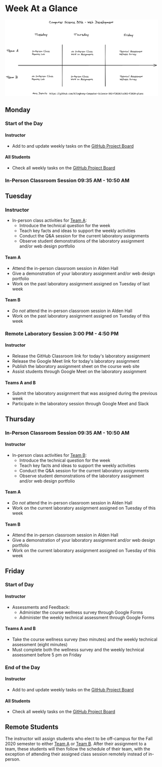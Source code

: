 # Week At a Glance

![](../diagrams/Computer-Science-302-Weekly-Overview.png)

## Monday

### Start of the Day

#### Instructor

- Add to and update weekly tasks on the [GitHub Project
  Board](https://github.com/Allegheny-Computer-Science-302-F2020/cs302-F2020-plans/projects/1)

#### All Students

- Check all weekly tasks on the [GitHub Project
  Board](https://github.com/Allegheny-Computer-Science-302-F2020/cs302-F2020-plans/projects/1)

### In-Person Classroom Session 09:35 AM - 10:50 AM

## Tuesday

### Instructor

- In-person class activities for [Team A](../teams/team-a.md):
  - Introduce the technical question for the week
  - Teach key facts and ideas to support the weekly activities
  - Conduct the Q&A session for the current laboratory assignments
  - Observe student demonstrations of the laboratory assignment and/or web design
    portfolio

#### Team A

- Attend the in-person classroom session in Alden Hall
- Give a demonstration of your laboratory assignment and/or web design portfolio
- Work on the past laboratory assignment assigned on Tuesday of last week

#### Team B

- *Do not* attend the in-person classroom session in Alden Hall
- Work on the past laboratory assignment assigned on Tuesday of this week

### Remote Laboratory Session 3:00 PM - 4:50 PM

#### Instructor

- Release the GitHub Classroom link for today's laboratory assignment
- Release the Google Meet link for today's laboratory assignment
- Publish the laboratory assignment sheet on the course web site
- Assist students through Google Meet on the laboratory assignment

#### Teams A and B

- Submit the laboratory assignment that was assigned during the previous week
- Participate in the laboratory session through Google Meet and Slack

## Thursday

### In-Person Classroom Session 09:35 AM - 10:50 AM

#### Instructor

- In-person class activities for [Team B](../teams/team-b.md):
  - Introduce the technical question for the week
  - Teach key facts and ideas to support the weekly activities
  - Conduct the Q&A session for the current laboratory assignments
  - Observe student demonstrations of the laboratory assignment and/or web
    design portfolio

#### Team A

- *Do not* attend the in-person classroom session in Alden Hall
- Work on the current laboratory assignment assigned on Tuesday of this week

#### Team B

- Attend the in-person classroom session in Alden Hall
- Give a demonstration of your laboratory assignment and/or web design portfolio
- Work on the current laboratory assignment assigned on Tuesday of this week

## Friday

### Start of Day

#### Instructor

- Assessments and Feedback:
  - Administer the course wellness survey through Google Forms
  - Administer the weekly technical assessment through Google Forms

#### Teams A and B

- Take the course wellness survey (two minutes) and the weekly technical
  assessment (eight minutes)
- Must complete both the wellness survey and the weekly technical assessment
  before 5 pm on Friday

### End of the Day

#### Instructor

- Add to and update weekly tasks on the [GitHub Project
  Board](https://github.com/Allegheny-Computer-Science-302-F2020/cs302-F2020-plans/projects/1)

#### All Students

- Check all weekly tasks on the [GitHub Project
  Board](https://github.com/Allegheny-Computer-Science-302-F2020/cs302-F2020-plans/projects/1)

## Remote Students

The instructor will assign students who elect to be off-campus for the Fall 2020
semester to either [Team A](../teams/team-a.md) or [Team B](../teams/team-b.md).
After their assignment to a team, these students will then follow the schedule
of their team, with the exception of attending their assigned class session
remotely instead of in-person.
